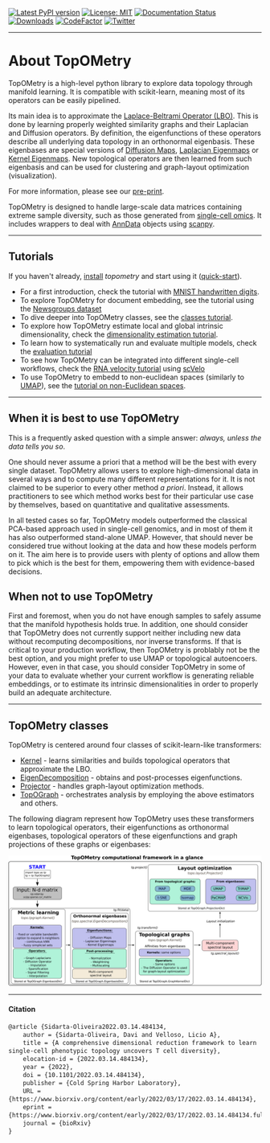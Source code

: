 
[![Latest PyPI version](https://img.shields.io/pypi/v/topometry.svg)](https://pypi.org/project/topometry/)
[![License: MIT](https://img.shields.io/badge/License-MIT-yellow.svg)](https://opensource.org/licenses/MIT)
[![Documentation Status](https://readthedocs.org/projects/topometry/badge/?version=latest)](https://topometry.readthedocs.io/en/latest/?badge=latest)
[![Downloads](https://static.pepy.tech/personalized-badge/topometry?period=total&units=international_system&left_color=grey&right_color=brightgreen&left_text=Downloads)](https://pepy.tech/project/topometry)
[![CodeFactor](https://www.codefactor.io/repository/github/davisidarta/topometry/badge)](https://www.codefactor.io/repository/github/davisidarta/topometry)
[![Twitter](https://img.shields.io/twitter/url/https/twitter.com/DaviSidarta.svg?style=social&label=Follow%20%40davisidarta)](https://twitter.com/davisidarta)

------------
# About TopOMetry

TopOMetry is a high-level python library to explore data topology through manifold learning. It is compatible with scikit-learn, meaning most of its operators can be easily pipelined.

Its main idea is to approximate the [Laplace-Beltrami Operator (LBO)](https://en.wikipedia.org/wiki/Laplace%E2%80%93Beltrami_operator). This is done by learning properly weighted similarity graphs and their Laplacian and Diffusion operators. By definition, the eigenfunctions of these operators describe all underlying data topology in an orthonormal eigenbasis. These eigenbases are special versions of [Diffusion Maps](https://doi.org/10.1016/j.acha.2006.04.006), [Laplacian Eigenmaps](https://www2.imm.dtu.dk/projects/manifold/Papers/Laplacian.pdf) or [Kernel Eigenmaps](https://www.merl.com/publications/docs/TR2003-21.pdf). New topological operators are then learned from such eigenbasis and can be used for clustering and
graph-layout optimization (visualization).

For more information, please see our [pre-print](https://doi.org/10.1101/2022.03.14.484134).

TopOMetry is designed to handle large-scale data matrices containing
extreme sample diversity, such as those
generated from [single-cell omics](https://en.wikipedia.org/wiki/Single_cell_sequencing). It includes wrappers to deal with [AnnData](https://anndata.readthedocs.io/en/latest/index.html) objects using [scanpy](https://scanpy.readthedocs.io/en/stable/).

-----------------
## Tutorials

If you haven't already, [install](installation.md) *topometry* and start using it ([quick-start](quickstart.md)).

* For a first introduction, check the tutorial with [MNIST handwritten digits](a_mnist.md).
* To explore TopOMetry for document embedding, see the tutorial using the [Newsgroups dataset](b_newsgroups.md)
* To dive deeper into TopOMetry classes, see the [classes tutorial](c_classes.md).
* To explore how TopOMetry estimate local and global intrinsic dimensionality, check the [dimensionality estimation tutorial](d_id_estimation.md).
* To learn how to systematically run and evaluate multiple models, check the [evaluation tutorial](e_evaluations.md)
* To see how TopOMetry can be integrated into different single-cell workflows, check the [RNA velocity tutorial](f_scvelo.md) using [scVelo](https://scvelo.readthedocs.io/)
* To use TopOMetry to embedd to non-euclidean spaces (similarly to [UMAP](https://umap-learn.readthedocs.io/en/latest/index.html)), see the [tutorial on non-Euclidean spaces](h_non_euclidean.md).


-------------

## When it is best to use TopOMetry

This is a frequently asked question with a simple answer: *always, unless the data tells you so*. 

One should never assume a priori that a method will be the best with every single dataset. TopOMetry allows users to explore high-dimensional data in several ways and to compute many different representations for it. It is not claimed to be superior to every other method _a priori_. Instead, it allows practitioners to see which method works best for their particular use case by themselves, based on quantitative and qualitative assessments. 

In all tested cases so far, TopOMetry models outperformed the classical PCA-based approach used in single-cell genomics, and in most of them it has also outperformed stand-alone UMAP. However, that should never be considered true without looking at the data and how these models perform on it. The aim here is to provide users with plenty of options and allow them to pick which is the best for them, empowering them with evidence-based decisions.

## When not to use TopOMetry

First and foremost, when you do not have enough samples to safely assume that the manifold hypothesis holds true. 
In addition, one should consider that TopOMetry does not currently support neither including new data without recomputing decompositions, nor inverse transforms. If that is critical to your production workflow, then TopOMetry is problably not be the best option, and you might prefer to use UMAP or topological autoencoers. However, even in that case, you should consider TopOMetry in some of your data to evaluate whether your current workflow is generating reliable embeddings, or to estimate its intrinsic dimensionalities in order to properly build an adequate architecture.

------------
## TopOMetry classes

TopOMetry is centered around four classes of scikit-learn-like transformers:
* [Kernel](https://topometry.readthedocs.io/en/latest/autoapi/topo/tpgraph/kernels/index.html#topo.tpgraph.kernels.Kernel) - learns similarities and builds topological operators that approximate the LBO.
* [EigenDecomposition](https://topometry.readthedocs.io/en/latest/autoapi/topo/spectral/eigen/index.html#topo.spectral.eigen.EigenDecomposition) - obtains and post-processes eigenfunctions.
* [Projector](https://topometry.readthedocs.io/en/latest/autoapi/topo/layouts/projector/index.html#topo.layouts.projector.Projector) - handles graph-layout optimization methods.
* [TopOGraph](https://topometry.readthedocs.io/en/latest/topograph/) - orchestrates analysis by employing the above estimators and others.

The following diagram represent how TopOMetry uses these transformers to learn topological operators, their eigenfunctions as orthonormal eigenbases, topological operators of these eigenfunctions and graph projections of these graphs or eigenbases:

![TopOMetry in a glance](img/TopOGraph_models.png)






--------------
#### Citation

```
@article {Sidarta-Oliveira2022.03.14.484134,
	author = {Sidarta-Oliveira, Davi and Velloso, Licio A},
	title = {A comprehensive dimensional reduction framework to learn single-cell phenotypic topology uncovers T cell diversity},
	elocation-id = {2022.03.14.484134},
	year = {2022},
	doi = {10.1101/2022.03.14.484134},
	publisher = {Cold Spring Harbor Laboratory},
	URL = {https://www.biorxiv.org/content/early/2022/03/17/2022.03.14.484134},
	eprint = {https://www.biorxiv.org/content/early/2022/03/17/2022.03.14.484134.full.pdf},
	journal = {bioRxiv}
}
```